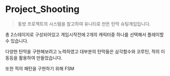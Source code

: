 # Project_Shooting

>동방 프로젝트의 시스템을 참고하여 유니티로 만든 탄막 슈팅게임입니다.

총 2스테이지로 구성되어있고 게임시작전에 2개의 캐릭터중 하나를 선택해서 플레이할 수 있습니다.

다양한 탄막을 구현해보려고 노력하였고 대부분의 탄막들은 삼각함수와 코루틴, 적의 이동등을 활용하여 만들었습니다.

또한 적의 패턴을 구현하기 위해 FSM
